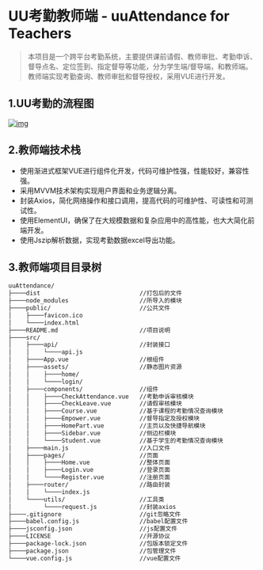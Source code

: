 # UU考勤教师端 - uuAttendance for Teachers

> 本项目是一个跨平台考勤系统，主要提供课前请假、教师审批、考勤申诉、督导点名、定位签到、指定督导等功能，分为学生端/督导端，和教师端。教师端实现考勤查询、教师审批和督导授权，采用VUE进行开发。

## 1.UU考勤的流程图

[![img](https://user-images.githubusercontent.com/117554874/266471478-7116ec22-125f-4689-8ab5-fb33f2a9fb28.png)](https://user-images.githubusercontent.com/117554874/266471478-7116ec22-125f-4689-8ab5-fb33f2a9fb28.png)

## 2.教师端技术栈

- 使用渐进式框架VUE进行组件化开发，代码可维护性强，性能较好，兼容性强。
- 采用MVVM技术架构实现用户界面和业务逻辑分离。
- 封装Axios，简化网络操作和接口调用，提高代码的可维护性、可读性和可测试性。
- 使用ElementUI，确保了在大规模数据和复杂应用中的高性能，也大大简化前端开发。
- 使用Jszip解析数据，实现考勤数据excel导出功能。

## 3.教师端项目目录树

```bash
uuAttendance/
├────dist                            //打包后的文件
├────node_modules                    //所导入的模块
├────public/                         //公共文件
│    ├────favicon.ico
│    └────index.html 
├────README.md                       //项目说明
├────src/
│    ├────api/                       //封装接口
│    │    └────api.js
│    ├────App.vue                    //根组件
│    ├────assets/                    //静态图片资源
│    │    ├────home/         
│    │    └────login/
│    ├────components/                //组件
│    │    ├────CheckAttendance.vue   //考勤申诉审核模块
│    │    ├────CheckLeave.vue        //请假审核模块
│    │    ├────Course.vue            //基于课程的考勤情况查询模块
│    │    ├────Empower.vue           //督导指定及授权模块
│    │    ├────HomePart.vue          //主页以及快捷导航模块
│    │    ├────Sidebar.vue           //侧边栏模块
│    │    └────Student.vue           //基于学生的考勤情况查询模块
│    ├────main.js                    //入口文件
│    ├────pages/                     //页面
│    │    ├────Home.vue              //整体页面
│    │    ├────Login.vue             //登录页面
│    │    └────Register.vue          //注册页面
│    ├────router/                    //路由封装
│    │    └────index.js
│    └────utils/                     //工具类
│         └────request.js            //封装axios
├────.gitignore                      //git忽略文件
├────babel.config.js                 //babel配置文件
├────jsconfig.json                   //js配置文件
├────LICENSE                         //开源协议
├────package-lock.json               //包版本锁定文件
├────package.json                    //包管理文件
└────vue.config.js                   //vue配置文件
```